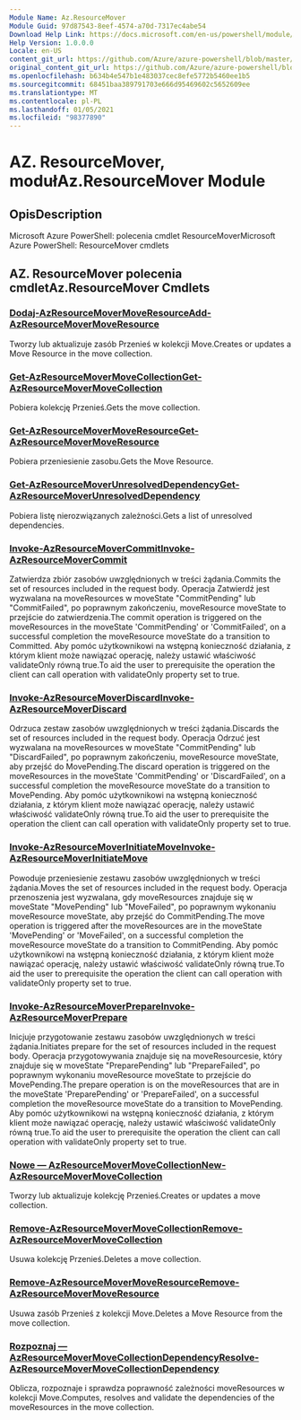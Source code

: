 ```yaml
---
Module Name: Az.ResourceMover
Module Guid: 97d87543-8eef-4574-a70d-7317ec4abe54
Download Help Link: https://docs.microsoft.com/en-us/powershell/module/az.resourcemover
Help Version: 1.0.0.0
Locale: en-US
content_git_url: https://github.com/Azure/azure-powershell/blob/master/src/ResourceMover/help/Az.ResourceMover.md
original_content_git_url: https://github.com/Azure/azure-powershell/blob/master/src/ResourceMover/help/Az.ResourceMover.md
ms.openlocfilehash: b634b4e547b1e483037cec8efe5772b5460ee1b5
ms.sourcegitcommit: 68451baa389791703e666d95469602c5652609ee
ms.translationtype: MT
ms.contentlocale: pl-PL
ms.lasthandoff: 01/05/2021
ms.locfileid: "98377890"
---
```

# <span data-ttu-id="c9f70-101">AZ. ResourceMover, moduł</span><span class="sxs-lookup"><span data-stu-id="c9f70-101">Az.ResourceMover Module</span></span>
## <span data-ttu-id="c9f70-102">Opis</span><span class="sxs-lookup"><span data-stu-id="c9f70-102">Description</span></span>
<span data-ttu-id="c9f70-103">Microsoft Azure PowerShell: polecenia cmdlet ResourceMover</span><span class="sxs-lookup"><span data-stu-id="c9f70-103">Microsoft Azure PowerShell: ResourceMover cmdlets</span></span>

## <span data-ttu-id="c9f70-104">AZ. ResourceMover polecenia cmdlet</span><span class="sxs-lookup"><span data-stu-id="c9f70-104">Az.ResourceMover Cmdlets</span></span>
### [<span data-ttu-id="c9f70-105">Dodaj-AzResourceMoverMoveResource</span><span class="sxs-lookup"><span data-stu-id="c9f70-105">Add-AzResourceMoverMoveResource</span></span>](Add-AzResourceMoverMoveResource.md)
<span data-ttu-id="c9f70-106">Tworzy lub aktualizuje zasób Przenieś w kolekcji Move.</span><span class="sxs-lookup"><span data-stu-id="c9f70-106">Creates or updates a Move Resource in the move collection.</span></span>

### [<span data-ttu-id="c9f70-107">Get-AzResourceMoverMoveCollection</span><span class="sxs-lookup"><span data-stu-id="c9f70-107">Get-AzResourceMoverMoveCollection</span></span>](Get-AzResourceMoverMoveCollection.md)
<span data-ttu-id="c9f70-108">Pobiera kolekcję Przenieś.</span><span class="sxs-lookup"><span data-stu-id="c9f70-108">Gets the move collection.</span></span>

### [<span data-ttu-id="c9f70-109">Get-AzResourceMoverMoveResource</span><span class="sxs-lookup"><span data-stu-id="c9f70-109">Get-AzResourceMoverMoveResource</span></span>](Get-AzResourceMoverMoveResource.md)
<span data-ttu-id="c9f70-110">Pobiera przeniesienie zasobu.</span><span class="sxs-lookup"><span data-stu-id="c9f70-110">Gets the Move Resource.</span></span>

### [<span data-ttu-id="c9f70-111">Get-AzResourceMoverUnresolvedDependency</span><span class="sxs-lookup"><span data-stu-id="c9f70-111">Get-AzResourceMoverUnresolvedDependency</span></span>](Get-AzResourceMoverUnresolvedDependency.md)
<span data-ttu-id="c9f70-112">Pobiera listę nierozwiązanych zależności.</span><span class="sxs-lookup"><span data-stu-id="c9f70-112">Gets a list of unresolved dependencies.</span></span>

### [<span data-ttu-id="c9f70-113">Invoke-AzResourceMoverCommit</span><span class="sxs-lookup"><span data-stu-id="c9f70-113">Invoke-AzResourceMoverCommit</span></span>](Invoke-AzResourceMoverCommit.md)
<span data-ttu-id="c9f70-114">Zatwierdza zbiór zasobów uwzględnionych w treści żądania.</span><span class="sxs-lookup"><span data-stu-id="c9f70-114">Commits the set of resources included in the request body.</span></span>
<span data-ttu-id="c9f70-115">Operacja Zatwierdź jest wyzwalana na moveResources w moveState "CommitPending" lub "CommitFailed", po poprawnym zakończeniu, moveResource moveState to przejście do zatwierdzenia.</span><span class="sxs-lookup"><span data-stu-id="c9f70-115">The commit operation is triggered on the moveResources in the moveState 'CommitPending' or 'CommitFailed', on a successful completion the moveResource moveState do a transition to Committed.</span></span>
<span data-ttu-id="c9f70-116">Aby pomóc użytkownikowi na wstępną konieczność działania, z którym klient może nawiązać operację, należy ustawić właściwość validateOnly równą true.</span><span class="sxs-lookup"><span data-stu-id="c9f70-116">To aid the user to prerequisite the operation the client can call operation with validateOnly property set to true.</span></span>

### [<span data-ttu-id="c9f70-117">Invoke-AzResourceMoverDiscard</span><span class="sxs-lookup"><span data-stu-id="c9f70-117">Invoke-AzResourceMoverDiscard</span></span>](Invoke-AzResourceMoverDiscard.md)
<span data-ttu-id="c9f70-118">Odrzuca zestaw zasobów uwzględnionych w treści żądania.</span><span class="sxs-lookup"><span data-stu-id="c9f70-118">Discards the set of resources included in the request body.</span></span>
<span data-ttu-id="c9f70-119">Operacja Odrzuć jest wyzwalana na moveResources w moveState "CommitPending" lub "DiscardFailed", po poprawnym zakończeniu, moveResource moveState, aby przejść do MovePending.</span><span class="sxs-lookup"><span data-stu-id="c9f70-119">The discard operation is triggered on the moveResources in the moveState 'CommitPending' or 'DiscardFailed', on a successful completion the moveResource moveState do a transition to MovePending.</span></span>
<span data-ttu-id="c9f70-120">Aby pomóc użytkownikowi na wstępną konieczność działania, z którym klient może nawiązać operację, należy ustawić właściwość validateOnly równą true.</span><span class="sxs-lookup"><span data-stu-id="c9f70-120">To aid the user to prerequisite the operation the client can call operation with validateOnly property set to true.</span></span>

### [<span data-ttu-id="c9f70-121">Invoke-AzResourceMoverInitiateMove</span><span class="sxs-lookup"><span data-stu-id="c9f70-121">Invoke-AzResourceMoverInitiateMove</span></span>](Invoke-AzResourceMoverInitiateMove.md)
<span data-ttu-id="c9f70-122">Powoduje przeniesienie zestawu zasobów uwzględnionych w treści żądania.</span><span class="sxs-lookup"><span data-stu-id="c9f70-122">Moves the set of resources included in the request body.</span></span>
<span data-ttu-id="c9f70-123">Operacja przenoszenia jest wyzwalana, gdy moveResources znajduje się w moveState "MovePending" lub "MoveFailed", po poprawnym wykonaniu moveResource moveState, aby przejść do CommitPending.</span><span class="sxs-lookup"><span data-stu-id="c9f70-123">The move operation is triggered after the moveResources are in the moveState 'MovePending' or 'MoveFailed', on a successful completion the moveResource moveState do a transition to CommitPending.</span></span>
<span data-ttu-id="c9f70-124">Aby pomóc użytkownikowi na wstępną konieczność działania, z którym klient może nawiązać operację, należy ustawić właściwość validateOnly równą true.</span><span class="sxs-lookup"><span data-stu-id="c9f70-124">To aid the user to prerequisite the operation the client can call operation with validateOnly property set to true.</span></span>

### [<span data-ttu-id="c9f70-125">Invoke-AzResourceMoverPrepare</span><span class="sxs-lookup"><span data-stu-id="c9f70-125">Invoke-AzResourceMoverPrepare</span></span>](Invoke-AzResourceMoverPrepare.md)
<span data-ttu-id="c9f70-126">Inicjuje przygotowanie zestawu zasobów uwzględnionych w treści żądania.</span><span class="sxs-lookup"><span data-stu-id="c9f70-126">Initiates prepare for the set of resources included in the request body.</span></span>
<span data-ttu-id="c9f70-127">Operacja przygotowywania znajduje się na moveResourcesie, który znajduje się w moveState "PreparePending" lub "PrepareFailed", po poprawnym wykonaniu moveResource moveState to przejście do MovePending.</span><span class="sxs-lookup"><span data-stu-id="c9f70-127">The prepare operation is on the moveResources that are in the moveState 'PreparePending' or 'PrepareFailed', on a successful completion the moveResource moveState do a transition to MovePending.</span></span>
<span data-ttu-id="c9f70-128">Aby pomóc użytkownikowi na wstępną konieczność działania, z którym klient może nawiązać operację, należy ustawić właściwość validateOnly równą true.</span><span class="sxs-lookup"><span data-stu-id="c9f70-128">To aid the user to prerequisite the operation the client can call operation with validateOnly property set to true.</span></span>

### [<span data-ttu-id="c9f70-129">Nowe — AzResourceMoverMoveCollection</span><span class="sxs-lookup"><span data-stu-id="c9f70-129">New-AzResourceMoverMoveCollection</span></span>](New-AzResourceMoverMoveCollection.md)
<span data-ttu-id="c9f70-130">Tworzy lub aktualizuje kolekcję Przenieś.</span><span class="sxs-lookup"><span data-stu-id="c9f70-130">Creates or updates a move collection.</span></span>

### [<span data-ttu-id="c9f70-131">Remove-AzResourceMoverMoveCollection</span><span class="sxs-lookup"><span data-stu-id="c9f70-131">Remove-AzResourceMoverMoveCollection</span></span>](Remove-AzResourceMoverMoveCollection.md)
<span data-ttu-id="c9f70-132">Usuwa kolekcję Przenieś.</span><span class="sxs-lookup"><span data-stu-id="c9f70-132">Deletes a move collection.</span></span>

### [<span data-ttu-id="c9f70-133">Remove-AzResourceMoverMoveResource</span><span class="sxs-lookup"><span data-stu-id="c9f70-133">Remove-AzResourceMoverMoveResource</span></span>](Remove-AzResourceMoverMoveResource.md)
<span data-ttu-id="c9f70-134">Usuwa zasób Przenieś z kolekcji Move.</span><span class="sxs-lookup"><span data-stu-id="c9f70-134">Deletes a Move Resource from the move collection.</span></span>

### [<span data-ttu-id="c9f70-135">Rozpoznaj — AzResourceMoverMoveCollectionDependency</span><span class="sxs-lookup"><span data-stu-id="c9f70-135">Resolve-AzResourceMoverMoveCollectionDependency</span></span>](Resolve-AzResourceMoverMoveCollectionDependency.md)
<span data-ttu-id="c9f70-136">Oblicza, rozpoznaje i sprawdza poprawność zależności moveResources w kolekcji Move.</span><span class="sxs-lookup"><span data-stu-id="c9f70-136">Computes, resolves and validate the dependencies of the moveResources in the move collection.</span></span>

